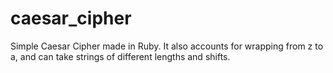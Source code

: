 # caesar_cipher
Simple Caesar Cipher made in Ruby. It also accounts for wrapping from z to a, and can take strings of different lengths and shifts. 
